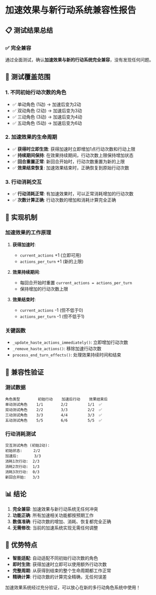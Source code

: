 # 加速效果与新行动系统兼容性报告

## 📋 测试结果总结

### ✅ 完全兼容

通过全面测试，确认**加速效果与新的行动系统完全兼容**，没有发现任何问题。

## 🧪 测试覆盖范围

### 1. 不同初始行动次数的角色
- ✅ 单动角色 (1动) → 加速后变为2动
- ✅ 双动角色 (2动) → 加速后变为3动  
- ✅ 三动角色 (3动) → 加速后变为4动
- ✅ 五动角色 (5动) → 加速后变为6动

### 2. 加速效果的生命周期
- ✅ **获得时立即生效**: 获得加速时立即增加1点行动次数和行动上限
- ✅ **持续期间保持**: 在效果持续期间，行动次数上限保持增加状态
- ✅ **回合重置正常**: 新回合开始时，行动次数重置为新的上限
- ✅ **效果结束恢复**: 加速效果结束时，正确恢复到原始行动次数

### 3. 行动消耗交互
- ✅ **行动消耗正常**: 有加速效果时，可以正常消耗增加的行动次数
- ✅ **次数计算正确**: 行动次数的增加和消耗计算完全正确

## 🔧 实现机制

### 加速效果的工作原理
1. **获得加速时**:
   - `current_actions` +1 (立即可用)
   - `actions_per_turn` +1 (新的上限)

2. **效果持续期间**:
   - 每回合开始时重置 `current_actions = actions_per_turn`
   - 保持增加的行动次数上限

3. **效果结束时**:
   - `current_actions` -1 (但不低于0)
   - `actions_per_turn` -1 (但不低于1)

### 关键函数
- `_update_haste_actions_immediately()`: 立即增加行动次数
- `_remove_haste_actions()`: 移除加速行动次数
- `process_end_turn_effects()`: 处理效果持续时间和结束

## 🎯 兼容性验证

### 测试数据
```
角色类型        初始行动    加速后行动    效果结束后
单动测试角色    1/1        2/2         1/1  ✅
双动测试角色    2/2        3/3         2/2  ✅  
三动测试角色    3/3        4/4         3/3  ✅
五动测试角色    5/5        6/6         5/5  ✅
```

### 行动消耗测试
```
交互测试角色 (初始2动):
初始状态:     2/2
加速后:       3/3
消耗1次行动:  2/3
消耗2次行动:  1/3  
消耗3次行动:  0/3
新回合开始:   3/3
```

## 📊 结论

1. **完全兼容**: 加速效果与新行动系统无任何冲突
2. **功能正确**: 所有加速相关功能都按预期工作
3. **数值准确**: 行动次数的增加、消耗、恢复都完全正确
4. **无需修改**: 当前的加速系统实现无需任何调整

## 🚀 优势特点

- **智能适配**: 自动适配不同初始行动次数的角色
- **即时生效**: 获得加速时立即可以使用额外行动次数  
- **完整周期**: 从获得到结束的整个生命周期都工作正常
- **精确计算**: 行动次数的计算完全精确，无任何误差

加速效果系统经过充分验证，可以放心在新的多行动角色系统中使用！
